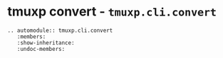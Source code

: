 # tmuxp convert - `tmuxp.cli.convert`

```{eval-rst}
.. automodule:: tmuxp.cli.convert
   :members:
   :show-inheritance:
   :undoc-members:
```
